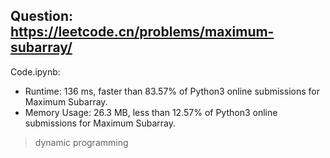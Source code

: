 ## Question: https://leetcode.cn/problems/maximum-subarray/

Code.ipynb:
* Runtime: 136 ms, faster than 83.57% of Python3 online submissions for Maximum Subarray.
* Memory Usage: 26.3 MB, less than 12.57% of Python3 online submissions for Maximum Subarray.
> dynamic programming

